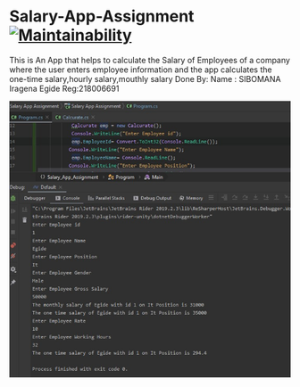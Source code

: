 # Salary-App-Assignment  [![Maintainability](https://api.codeclimate.com/v1/badges/91b45979ebfd52d26a51/maintainability)](https://codeclimate.com/github/IRSAGE/Salary-App-Assignment/maintainability)
This is An App that helps to calculate the Salary of  Employees of a company where the user enters employee information and
the app calculates the one-time salary,hourly salary,mouthly salary
Done By:
Name : SIBOMANA Iragena Egide 
Reg:218006691

![output file](salaryapp.jpg)
